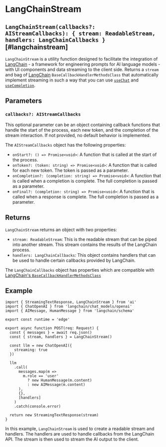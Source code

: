 # LangChainStream

## `LangChainStream(callbacks?: AIStreamCallbacks): { stream: ReadableStream, handlers: LangChainCallbacks }` [#langchainstream]

`LangChainStream` is a utility function designed to facilitate the integration of [LangChain](https://js.langchain.com/docs) - a framework for engineering prompts for AI language models - with UI components and data streaming to the client side. Returns a `stream` and bag of [LangChain](js.langchain.com/docs) `BaseCallbackHandlerMethodsClass` that automatically implement streaming in such a way that you can use [`useChat`](./use-chat) and [`useCompletion`](./use-completion).

## Parameters

### `callbacks?: AIStreamCallbacks`

This optional parameter can be an object containing callback functions that handle the start of the process, each new token, and the completion of the stream interaction. If not provided, no default behavior is implemented.

The `AIStreamCallbacks` object has the following properties:

- `onStart?: () => Promise<void>`: A function that is called at the start of the process.
- `onToken?: (token: string) => Promise<void>`: A function that is called for each new token. The token is passed as a parameter.
- `onCompletion?: (completion: string) => Promise<void>`: A function that is called when a completion is complete. The full completion is passed as a parameter.
- `onFinal?: (completion: string) => Promise<void>`: A function that is called when a response is complete. The full completion is passed as a parameter.

## Returns

`LangChainStream` returns an object with two properties:

- `stream: ReadableStream`: This is the readable stream that can be piped into another stream. This stream contains the results of the LangChain process.
- `handlers: LangChainCallbacks`: This object contains handlers that can be used to handle certain callbacks provided by LangChain.

The `LangChainCallbacks` object has properties which are compatible with [LangChain's `BaseCallbackHandlerMethodsClass`](https://js.langchain.com/docs)

## Example

```tsx filename="app/api/chat/route.ts"
import { StreamingTextResponse, LangChainStream } from 'ai'
import { ChatOpenAI } from 'langchain/chat_models/openai'
import { AIMessage, HumanMessage } from 'langchain/schema'

export const runtime = 'edge'

export async function POST(req: Request) {
  const { messages } = await req.json()
  const { stream, handlers } = LangChainStream()

  const llm = new ChatOpenAI({
    streaming: true
  })

  llm
    .call(
      messages.map(m =>
        m.role == 'user'
          ? new HumanMessage(m.content)
          : new AIMessage(m.content)
      ),
      {},
      [handlers]
    )
    .catch(console.error)

  return new StreamingTextResponse(stream)
}
```

In this example, `LangChainStream` is used to create a readable stream and handlers. The handlers are used to handle callbacks from the LangChain API. The stream is then used to stream the AI output to the client.
